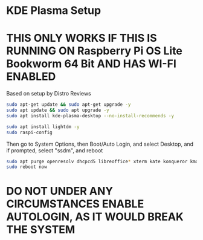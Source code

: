 # KDE Plasma Setup
# THIS ONLY WORKS IF THIS IS RUNNING ON Raspberry Pi OS Lite Bookworm 64 Bit AND HAS WI-FI ENABLED

Based on setup by Distro Reviews

```bash
sudo apt-get update && sudo apt-get upgrade -y
sudo apt update && sudo apt upgrade -y
sudo apt install kde-plasma-desktop --no-install-recommends -y
```

```bash
sudo apt install lightdm -y
sudo raspi-config
```

Then go to System Options, then Boot/Auto Login, and select Desktop, and if prompted, select "ssdm", and reboot

```bash
sudo apt purge openresolv dhcpcd5 libreoffice* xterm kate konqueror kmail korganizer kontact akregator kaddressbook -y
sudo reboot now
```
# DO NOT UNDER ANY CIRCUMSTANCES ENABLE AUTOLOGIN, AS IT WOULD BREAK THE SYSTEM
